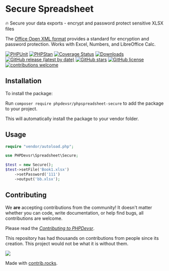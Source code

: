 # Secure Spreadsheet

🔥 Secure your data exports - encrypt and password protect sensitive XLSX files

The [Office Open XML format](https://en.wikipedia.org/wiki/Office_Open_XML) provides a standard for encryption and password protection. Works with Excel, Numbers, and LibreOffice Calc.

[![PHPUnit](https://github.com/PHPDevsr/PHPSpreadsheet-Secure/actions/workflows/test-phpunit.yml/badge.svg)](https://github.com/PHPDevsr/PHPSpreadsheet-Secure/actions/workflows/test-phpunit.yml)
[![PHPStan](https://github.com/PHPDevsr/PHPSpreadsheet-Secure/actions/workflows/test-phpstan.yml/badge.svg)](https://github.com/PHPDevsr/PHPSpreadsheet-Secure/actions/workflows/test-phpstan.yml)
[![Coverage Status](https://coveralls.io/repos/github/PHPDevsr/PHPSpreadsheet-Secure/badge.svg?branch=develop)](https://coveralls.io/github/PHPDevsr/PHPSpreadsheet-Secure?branch=develop)
[![Downloads](https://poser.pugx.org/phpdevsr/phpspreadsheet-secure/downloads)](https://packagist.org/packages/phpdevsr/phpspreadsheet-secure)
[![GitHub release (latest by date)](https://img.shields.io/github/v/release/PHPDevsr/PHPSpreadsheet-Secure)](https://packagist.org/packages/phpdevsr/phpspreadsheet-secure)
[![GitHub stars](https://img.shields.io/github/stars/PHPDevsr/PHPSpreadsheet-Secure)](https://packagist.org/packages/phpdevsr/phpspreadsheet-secure)
[![GitHub license](https://img.shields.io/github/license/PHPDevsr/PHPSpreadsheet-Secure)](https://github.com/PHPDevsr/PHPSpreadsheet-Secure/blob/develop/LICENSE)
[![contributions welcome](https://img.shields.io/badge/contributions-welcome-brightgreen.svg?style=flat)](https://github.com/PHPDevsr/PHPSpreadsheet-Secure/pulls)

## Installation

To install the package:

Run ``composer require phpdevsr/phpspreadsheet-secure`` to add the package to your project.

This will automatically install the package to your vendor folder.

## Usage

```php
require "vendor/autoload.php";

use PHPDevsr\Spreadsheet\Secure;

$test = new Secure();
$test->setFile('Book1.xlsx')
    ->setPassword('111')
    ->output('bb.xlsx');
```

## Contributing

We **are** accepting contributions from the community! It doesn't matter whether you can code, write documentation, or help find bugs, all contributions are welcome.

Please read the [*Contributing to PHPDevsr*](https://github.com/PHPDevsr/PHPSpreadsheet-Secure/blob/develop/contributing/README.md).

This repository has had thousands on contributions from people since its creation. This project would not be what it is without them.

<a href="https://github.com/PHPDevsr/PHPSpreadsheet-Secure/graphs/contributors">
  <img src="https://contrib.rocks/image?repo=PHPDevsr/PHPSpreadsheet-Secure" />
</a>

Made with [contrib.rocks](https://contrib.rocks).
